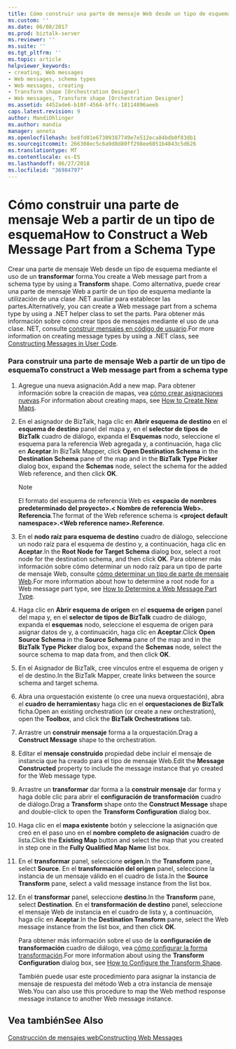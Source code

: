 ```yaml
---
title: Cómo construir una parte de mensaje Web desde un tipo de esquema | Microsoft Docs
ms.custom: ''
ms.date: 06/08/2017
ms.prod: biztalk-server
ms.reviewer: ''
ms.suite: ''
ms.tgt_pltfrm: ''
ms.topic: article
helpviewer_keywords:
- creating, Web messages
- Web messages, schema types
- Web messages, creating
- Transform shape [Orchestration Designer]
- Web messages, Transform shape [Orchestration Designer]
ms.assetid: 4452ade6-b10f-4564-bffc-18114896aeeb
caps.latest.revision: 9
author: MandiOhlinger
ms.author: mandia
manager: anneta
ms.openlocfilehash: be8fd01e67309387749e7e512eca84bdb0f83db1
ms.sourcegitcommit: 266308ec5c6a9d8d80ff298ee6051b4843c5d626
ms.translationtype: MT
ms.contentlocale: es-ES
ms.lasthandoff: 06/27/2018
ms.locfileid: "36984797"
---
```

# <a name="how-to-construct-a-web-message-part-from-a-schema-type"></a><span data-ttu-id="010e7-102">Cómo construir una parte de mensaje Web a partir de un tipo de esquema</span><span class="sxs-lookup"><span data-stu-id="010e7-102">How to Construct a Web Message Part from a Schema Type</span></span>
<span data-ttu-id="010e7-103">Crear una parte de mensaje Web desde un tipo de esquema mediante el uso de un **transformar** forma.</span><span class="sxs-lookup"><span data-stu-id="010e7-103">You create a Web message part from a schema type by using a **Transform** shape.</span></span> <span data-ttu-id="010e7-104">Como alternativa, puede crear una parte de mensaje Web a partir de un tipo de esquema mediante la utilización de una clase .NET auxiliar para establecer las partes.</span><span class="sxs-lookup"><span data-stu-id="010e7-104">Alternatively, you can create a Web message part from a schema type by using a .NET helper class to set the parts.</span></span> <span data-ttu-id="010e7-105">Para obtener más información sobre cómo crear tipos de mensajes mediante el uso de una clase. NET, consulte [construir mensajes en código de usuario](../core/constructing-messages-in-user-code.md).</span><span class="sxs-lookup"><span data-stu-id="010e7-105">For more information on creating message types by using a .NET class, see [Constructing Messages in User Code](../core/constructing-messages-in-user-code.md).</span></span>  
  
### <a name="to-construct-a-web-message-part-from-a-schema-type"></a><span data-ttu-id="010e7-106">Para construir una parte de mensaje Web a partir de un tipo de esquema</span><span class="sxs-lookup"><span data-stu-id="010e7-106">To construct a Web message part from a schema type</span></span>  
  
1. <span data-ttu-id="010e7-107">Agregue una nueva asignación.</span><span class="sxs-lookup"><span data-stu-id="010e7-107">Add a new map.</span></span> <span data-ttu-id="010e7-108">Para obtener información sobre la creación de mapas, vea [cómo crear asignaciones nuevas](../core/how-to-create-new-maps.md).</span><span class="sxs-lookup"><span data-stu-id="010e7-108">For information about creating maps, see [How to Create New Maps](../core/how-to-create-new-maps.md).</span></span>  
  
2. <span data-ttu-id="010e7-109">En el asignador de BizTalk, haga clic en **Abrir esquema de destino** en el **esquema de destino** panel del mapa y, en el **selector de tipos de BizTalk** cuadro de diálogo, expanda el  **Esquemas** nodo, seleccione el esquema para la referencia Web agregada y, a continuación, haga clic en **Aceptar**.</span><span class="sxs-lookup"><span data-stu-id="010e7-109">In BizTalk Mapper, click **Open Destination Schema** in the **Destination Schema** pane of the map and in the **BizTalk Type Picker** dialog box, expand the **Schemas** node, select the schema for the added Web reference, and then click **OK**.</span></span>  
  
   > [!NOTE]
   >  <span data-ttu-id="010e7-110">El formato del esquema de referencia Web es  **\<espacio de nombres predeterminado del proyecto\>.\< Nombre de referencia Web\>. Referencia**.</span><span class="sxs-lookup"><span data-stu-id="010e7-110">The format of the Web reference schema is **\<project default namespace\>.\<Web reference name\>.Reference**.</span></span>  
  
3. <span data-ttu-id="010e7-111">En el **nodo raíz para esquema de destino** cuadro de diálogo, seleccione un nodo raíz para el esquema de destino y, a continuación, haga clic en **Aceptar**.</span><span class="sxs-lookup"><span data-stu-id="010e7-111">In the **Root Node for Target Schema** dialog box, select a root node for the destination schema, and then click **OK**.</span></span> <span data-ttu-id="010e7-112">Para obtener más información sobre cómo determinar un nodo raíz para un tipo de parte de mensaje Web, consulte [cómo determinar un tipo de parte de mensaje Web](../core/how-to-determine-a-web-message-part-type.md).</span><span class="sxs-lookup"><span data-stu-id="010e7-112">For more information about how to determine a root node for a Web message part type, see [How to Determine a Web Message Part Type](../core/how-to-determine-a-web-message-part-type.md).</span></span>  
  
4. <span data-ttu-id="010e7-113">Haga clic en **Abrir esquema de origen** en el **esquema de origen** panel del mapa y, en el **selector de tipos de BizTalk** cuadro de diálogo, expanda el **esquemas** nodo, seleccione el esquema de origen para asignar datos de y, a continuación, haga clic en **Aceptar**.</span><span class="sxs-lookup"><span data-stu-id="010e7-113">Click **Open Source Schema** in the **Source Schema** pane of the map and in the **BizTalk Type Picker** dialog box, expand the **Schemas** node, select the source schema to map data from, and then click **OK**.</span></span>  
  
5. <span data-ttu-id="010e7-114">En el Asignador de BizTalk, cree vínculos entre el esquema de origen y el de destino.</span><span class="sxs-lookup"><span data-stu-id="010e7-114">In the BizTalk Mapper, create links between the source schema and target schema.</span></span>  
  
6. <span data-ttu-id="010e7-115">Abra una orquestación existente (o cree una nueva orquestación), abra el **cuadro de herramientas**y haga clic en el **orquestaciones de BizTalk** ficha.</span><span class="sxs-lookup"><span data-stu-id="010e7-115">Open an existing orchestration (or create a new orchestration), open the **Toolbox**, and click the **BizTalk Orchestrations** tab.</span></span>  
  
7. <span data-ttu-id="010e7-116">Arrastre un **construir mensaje** forma a la orquestación.</span><span class="sxs-lookup"><span data-stu-id="010e7-116">Drag a **Construct Message** shape to the orchestration.</span></span>  
  
8. <span data-ttu-id="010e7-117">Editar el **mensaje construido** propiedad debe incluir el mensaje de instancia que ha creado para el tipo de mensaje Web.</span><span class="sxs-lookup"><span data-stu-id="010e7-117">Edit the **Message Constructed** property to include the message instance that yo created for the Web message type.</span></span>  
  
9. <span data-ttu-id="010e7-118">Arrastre un **transformar** dar forma a la **construir mensaje** dar forma y haga doble clic para abrir el **configuración de transformación** cuadro de diálogo.</span><span class="sxs-lookup"><span data-stu-id="010e7-118">Drag a **Transform** shape onto the **Construct Message** shape and double-click to open the **Transform Configuration** dialog box.</span></span>  
  
10. <span data-ttu-id="010e7-119">Haga clic en el **mapa existente** botón y seleccione la asignación que creó en el paso uno en el **nombre completo de asignación** cuadro de lista.</span><span class="sxs-lookup"><span data-stu-id="010e7-119">Click the **Existing Map** button and select the map that you created in step one in the **Fully Qualified Map Name** list box.</span></span>  
  
11. <span data-ttu-id="010e7-120">En el **transformar** panel, seleccione **origen**.</span><span class="sxs-lookup"><span data-stu-id="010e7-120">In the **Transform** pane, select **Source**.</span></span> <span data-ttu-id="010e7-121">En el **transformación del origen** panel, seleccione la instancia de un mensaje válido en el cuadro de lista.</span><span class="sxs-lookup"><span data-stu-id="010e7-121">In the **Source Transform** pane, select a valid message instance from the list box.</span></span>  
  
12. <span data-ttu-id="010e7-122">En el **transformar** panel, seleccione **destino**.</span><span class="sxs-lookup"><span data-stu-id="010e7-122">In the **Transform** pane, select **Destination**.</span></span> <span data-ttu-id="010e7-123">En el **transformación de destino** panel, seleccione el mensaje Web de instancia en el cuadro de lista y, a continuación, haga clic en **Aceptar**.</span><span class="sxs-lookup"><span data-stu-id="010e7-123">In the **Destination Transform** pane, select the Web message instance from the list box, and then click **OK**.</span></span>  
  
    <span data-ttu-id="010e7-124">Para obtener más información sobre el uso de la **configuración de transformación** cuadro de diálogo, vea [cómo configurar la forma transformación](../core/how-to-configure-the-transform-shape.md).</span><span class="sxs-lookup"><span data-stu-id="010e7-124">For more information about using the **Transform Configuration** dialog box, see [How to Configure the Transform Shape](../core/how-to-configure-the-transform-shape.md).</span></span>  
  
    <span data-ttu-id="010e7-125">También puede usar este procedimiento para asignar la instancia de mensaje de respuesta del método Web a otra instancia de mensaje Web.</span><span class="sxs-lookup"><span data-stu-id="010e7-125">You can also use this procedure to map the Web method response message instance to another Web message instance.</span></span>  
  
## <a name="see-also"></a><span data-ttu-id="010e7-126">Vea también</span><span class="sxs-lookup"><span data-stu-id="010e7-126">See Also</span></span>  
 [<span data-ttu-id="010e7-127">Construcción de mensajes web</span><span class="sxs-lookup"><span data-stu-id="010e7-127">Constructing Web Messages</span></span>](../core/constructing-web-messages.md)